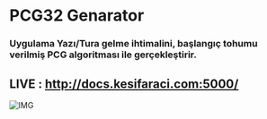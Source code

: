 # PCG32 Genarator


### Uygulama Yazı/Tura gelme ihtimalini, başlangıç tohumu verilmiş PCG algoritması ile gerçekleştirir. 


## LIVE : http://docs.kesifaraci.com:5000/


![IMG](https://ylmazmehmet60.files.wordpress.com/2022/04/ekran-alintisi.png)
